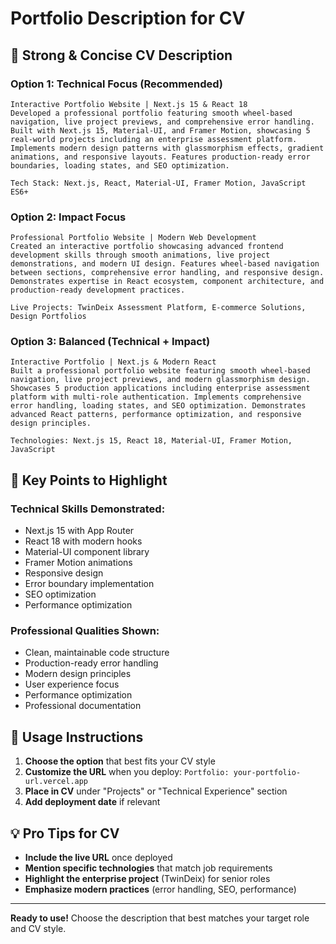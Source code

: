 # Portfolio Description for CV

## 🎯 Strong & Concise CV Description

### **Option 1: Technical Focus (Recommended)**
```
Interactive Portfolio Website | Next.js 15 & React 18
Developed a professional portfolio featuring smooth wheel-based navigation, live project previews, and comprehensive error handling. Built with Next.js 15, Material-UI, and Framer Motion, showcasing 5 real-world projects including an enterprise assessment platform. Implements modern design patterns with glassmorphism effects, gradient animations, and responsive layouts. Features production-ready error boundaries, loading states, and SEO optimization.

Tech Stack: Next.js, React, Material-UI, Framer Motion, JavaScript ES6+
```

### **Option 2: Impact Focus**
```
Professional Portfolio Website | Modern Web Development
Created an interactive portfolio showcasing advanced frontend development skills through smooth animations, live project demonstrations, and modern UI design. Features wheel-based navigation between sections, comprehensive error handling, and responsive design. Demonstrates expertise in React ecosystem, component architecture, and production-ready development practices.

Live Projects: TwinDeix Assessment Platform, E-commerce Solutions, Design Portfolios
```

### **Option 3: Balanced (Technical + Impact)**
```
Interactive Portfolio | Next.js & Modern React
Built a professional portfolio website featuring smooth wheel-based navigation, live project previews, and modern glassmorphism design. Showcases 5 production applications including enterprise assessment platform with multi-role authentication. Implements comprehensive error handling, loading states, and SEO optimization. Demonstrates advanced React patterns, performance optimization, and responsive design principles.

Technologies: Next.js 15, React 18, Material-UI, Framer Motion, JavaScript
```

## 📝 Key Points to Highlight

### **Technical Skills Demonstrated:**
- Next.js 15 with App Router
- React 18 with modern hooks
- Material-UI component library
- Framer Motion animations
- Responsive design
- Error boundary implementation
- SEO optimization
- Performance optimization

### **Professional Qualities Shown:**
- Clean, maintainable code structure
- Production-ready error handling
- Modern design principles
- User experience focus
- Performance optimization
- Professional documentation

## 🎯 Usage Instructions

1. **Choose the option** that best fits your CV style
2. **Customize the URL** when you deploy: `Portfolio: your-portfolio-url.vercel.app`
3. **Place in CV** under "Projects" or "Technical Experience" section
4. **Add deployment date** if relevant

## 💡 Pro Tips for CV

- **Include the live URL** once deployed
- **Mention specific technologies** that match job requirements
- **Highlight the enterprise project** (TwinDeix) for senior roles
- **Emphasize modern practices** (error handling, SEO, performance)

---

**Ready to use!** Choose the description that best matches your target role and CV style.
